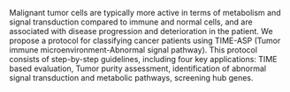 Malignant tumor cells are typically more active in terms of metabolism and signal transduction compared to immune and normal cells, and are associated with disease progression and deterioration in the patient. We propose a protocol for classifying cancer patients using TIME-ASP (Tumor immune microenvironment-Abnormal signal pathway). This protocol consists of step-by-step guidelines, including four key applications: TIME based evaluation, Tumor purity assessment, identification of abnormal signal transduction and metabolic pathways, screening hub genes.
